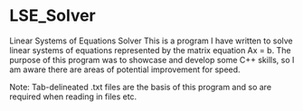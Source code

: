 # LSE_Solver
Linear Systems of Equations Solver
This is a program I have written to solve linear systems of equations represented by the matrix equation Ax = b.
The purpose of this program was to showcase and develop some C++ skills, so I am aware there are areas of potential improvement for speed.

Note: Tab-delineated .txt files are the basis of this program and so are required when reading in files etc.
